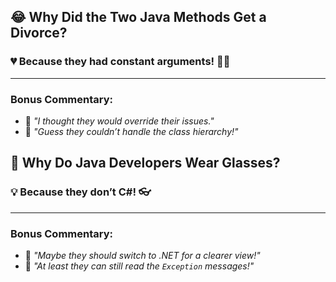 ## 😂 **Why Did the Two Java Methods Get a Divorce?** 

### 💔 Because they had **constant arguments**! 😤💥

---

### **Bonus Commentary**:

- 📌 *"I thought they would override their issues."*  
- 📌 *"Guess they couldn’t handle the class hierarchy!"*




## 🔄 **Why Do Java Developers Wear Glasses?** 

### 💡 Because they don’t **C#**! 👓

---

### **Bonus Commentary**:

- 📌 *"Maybe they should switch to .NET for a clearer view!"*  
- 📌 *"At least they can still read the `Exception` messages!"*


